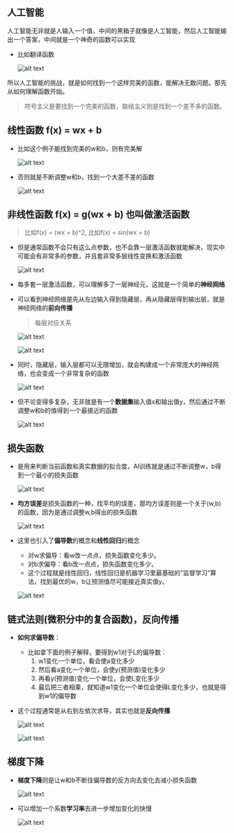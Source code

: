 ## 人工智能
人工智能无非就是人输入一个值，中间的黑箱子就像是人工智能，然后人工智能输出一个答案，中间就是一个神奇的函数可以实现

- 比如翻译函数

    ![alt text](image-2.png)

所以人工智能的挑战，就是如何找到一个这样完美的函数，能解决无数问题。那先从如何理解函数开始。

> 符号主义是要找到一个完美的函数，联结主义则是找到一个差不多的函数。    

## 线性函数 f(x) = wx + b
- 比如这个例子能找到完美的w和b，则有完美解

    ![alt text](image.png)

- 否则就是不断调整w和b，找到一个大差不差的函数

    ![alt text](image-1.png)

## 非线性函数 f(x) = g(wx + b) 也叫做激活函数
> 比如f(x) = (wx + b)^2, 比如f(x) = sin(wx + b)
- 但是通常函数不会只有这么点参数，也不会靠一层激活函数就能解决，现实中可能会有非常多的参数，并且套非常多层线性变换和激活函数

    ![alt text](image-3.png)

- 每多套一层激活函数，可以理解多了一层神经元，这就是一个简单的**神经网络**

- 可以看到神经网络是先从左边输入得到隐藏层，再从隐藏层得到输出层，就是神经网络的**前向传播**

    > 每层对应关系

    ![alt text](image-5.png)

    ![alt text](image-6.png)

- 同时，隐藏层，输入层都可以无限增加，就会构建成一个非常庞大的神经网络，也会变成一个非常复杂的函数

    ![alt text](image-7.png)

- 但不论变得多复杂，无非就是有一个**数据集**输入值x和输出值y，然后通过不断调整w和b的值得到一个最接近的函数

    ![alt text](image-8.png)

## 损失函数
- 是用来判断当前函数和真实数据的拟合度，AI训练就是通过不断调整w，b得到一个最小的损失函数

    ![alt text](image-9.png)

- **均方误差**是损失函数的一种，找平均的误差，那均方误差则是一个关于(w,b)的函数，因为是通过调整w,b得出的损失函数

    ![alt text](image-11.png)

- 这里也引入了**偏导数**的概念和**线性回归**的概念
    - 对w求偏导：看w改一点点，损失函数变化多少。
    - 对b求偏导：看b改一点点，损失函数变化多少。
    - 这个过程就是线性回归，线性回归是机器学习里最基础的“监督学习”算法，找到最优的w，b让预测值尽可能接近真实值y。
    
    ![alt text](image-12.png)

## 链式法则(微积分中的复合函数)，反向传播
- **如何求偏导数**：
    - 比如拿下面的例子解释，要得到w1对于L的偏导数：
        1. w1变化一个单位，看会使a变化多少
        2. 然后看a变化一个单位，会使y(预测值)变化多少
        3. 再看y(预测值)变化一个单位，会使L变化多少
        4. 最后把三者相乘，就知道w1变化一个单位会使得L变化多少，也就是得到w1的偏导数
- 这个过程通常是从右到左依次求导，其实也就是**反向传播**

    ![alt text](image-16.png)

    ![alt text](image-15.png)

## 梯度下降
- **梯度下降**则是让w和b不断往偏导数的反方向去变化去减小损失函数

    ![alt text](image-13.png)

- 可以增加一个系数**学习率**去进一步增加变化的快慢

    ![alt text](image-14.png)

